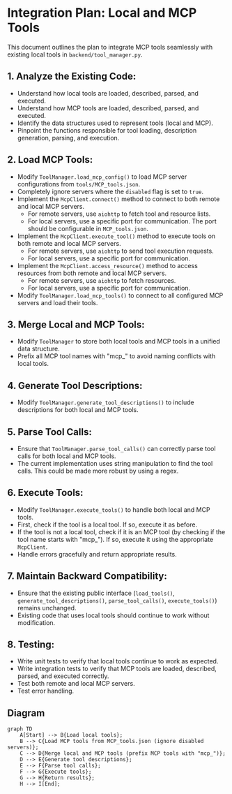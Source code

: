 # Integration Plan: Local and MCP Tools

This document outlines the plan to integrate MCP tools seamlessly with existing local tools in `backend/tool_manager.py`.

## 1. Analyze the Existing Code:

*   Understand how local tools are loaded, described, parsed, and executed.
*   Understand how MCP tools are loaded, described, parsed, and executed.
*   Identify the data structures used to represent tools (local and MCP).
*   Pinpoint the functions responsible for tool loading, description generation, parsing, and execution.

## 2. Load MCP Tools:

*   Modify `ToolManager.load_mcp_config()` to load MCP server configurations from `tools/MCP_tools.json`.
*   Completely ignore servers where the `disabled` flag is set to `true`.
*   Implement the `McpClient.connect()` method to connect to both remote and local MCP servers.
    *   For remote servers, use `aiohttp` to fetch tool and resource lists.
    *   For local servers, use a specific port for communication. The port should be configurable in `MCP_tools.json`.
*   Implement the `McpClient.execute_tool()` method to execute tools on both remote and local MCP servers.
    *   For remote servers, use `aiohttp` to send tool execution requests.
    *   For local servers, use a specific port for communication.
*   Implement the `McpClient.access_resource()` method to access resources from both remote and local MCP servers.
    *   For remote servers, use `aiohttp` to fetch resources.
    *   For local servers, use a specific port for communication.
*   Modify `ToolManager.load_mcp_tools()` to connect to all configured MCP servers and load their tools.

## 3. Merge Local and MCP Tools:

*   Modify `ToolManager` to store both local tools and MCP tools in a unified data structure.
*   Prefix all MCP tool names with "mcp\_" to avoid naming conflicts with local tools.

## 4. Generate Tool Descriptions:

*   Modify `ToolManager.generate_tool_descriptions()` to include descriptions for both local and MCP tools.

## 5. Parse Tool Calls:

*   Ensure that `ToolManager.parse_tool_calls()` can correctly parse tool calls for both local and MCP tools.
*   The current implementation uses string manipulation to find the tool calls. This could be made more robust by using a regex.

## 6. Execute Tools:

*   Modify `ToolManager.execute_tools()` to handle both local and MCP tools.
*   First, check if the tool is a local tool. If so, execute it as before.
*   If the tool is not a local tool, check if it is an MCP tool (by checking if the tool name starts with "mcp\_"). If so, execute it using the appropriate `McpClient`.
*   Handle errors gracefully and return appropriate results.

## 7. Maintain Backward Compatibility:

*   Ensure that the existing public interface (`load_tools()`, `generate_tool_descriptions()`, `parse_tool_calls()`, `execute_tools()`) remains unchanged.
*   Existing code that uses local tools should continue to work without modification.

## 8. Testing:

*   Write unit tests to verify that local tools continue to work as expected.
*   Write integration tests to verify that MCP tools are loaded, described, parsed, and executed correctly.
*   Test both remote and local MCP servers.
*   Test error handling.

## Diagram

```mermaid
graph TD
    A[Start] --> B{Load local tools};
    B --> C{Load MCP tools from MCP_tools.json (ignore disabled servers)};
    C --> D{Merge local and MCP tools (prefix MCP tools with "mcp_")};
    D --> E{Generate tool descriptions};
    E --> F{Parse tool calls};
    F --> G{Execute tools};
    G --> H{Return results};
    H --> I[End];